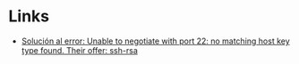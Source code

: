# Links
* [Solución al error: Unable to negotiate with port 22: no matching host key type found. Their offer: ssh-rsa](https://victorhckinthefreeworld.com/2022/02/07/solucion-al-error-unable-to-negotiate-with-port-22-no-matching-host-key-type-found-their-offer-ssh-rsa/)